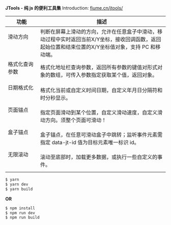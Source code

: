 **JTools - 纯 js 的便利工具集** Introduction: [fiume.cn/jtools/][1]

|  功能   | 描述  |
|  ----  | ----  |
| 滑动方向 &nbsp; &nbsp; &nbsp; &nbsp; &nbsp; &nbsp; &nbsp; &nbsp; &nbsp; &nbsp; &nbsp; &nbsp; &nbsp; &nbsp; &nbsp; &nbsp;  | 判断在屏幕上滑动的方向，允许在任意盒子中滑动，移动过程中实时返回当前X/Y坐标，接收回调函数，返回起始位置和结束位置的X/Y坐标值对象，支持 PC 和移动端。 |
| 格式化查询参数 &nbsp; &nbsp; &nbsp; &nbsp; &nbsp; &nbsp; &nbsp; &nbsp; &nbsp; &nbsp; &nbsp; &nbsp; &nbsp; &nbsp; &nbsp; &nbsp;  | 格式化地址栏查询参数，返回所有参数的键值对形式对象的数组，可传入参数指定获取某个值，返回对象。 |
| 日期格式化 &nbsp; &nbsp; &nbsp; &nbsp; &nbsp; &nbsp; &nbsp; &nbsp; &nbsp; &nbsp; &nbsp; &nbsp; &nbsp; &nbsp; &nbsp; &nbsp;  | 格式化当前或自定义时间日期，自定义年月日分隔符和时分秒显示。 |
| 页面锚点 &nbsp; &nbsp; &nbsp; &nbsp; &nbsp; &nbsp; &nbsp; &nbsp; &nbsp; &nbsp; &nbsp; &nbsp; &nbsp; &nbsp; &nbsp; &nbsp;  | 指定页面滑动到某个位置，自定义滑动速度，自定义滑动方向。须整个页面可滑动！ |
| 盒子锚点 &nbsp; &nbsp; &nbsp; &nbsp; &nbsp; &nbsp; &nbsp; &nbsp; &nbsp; &nbsp; &nbsp; &nbsp; &nbsp; &nbsp; &nbsp; &nbsp;  | 盒子锚点，在任意可滑动盒子中跳转；监听事件元素需指定 data-jt-id 值为目标元素唯一标识 id。 |
| 无限滚动 &nbsp; &nbsp; &nbsp; &nbsp; &nbsp; &nbsp; &nbsp; &nbsp; &nbsp; &nbsp; &nbsp; &nbsp; &nbsp; &nbsp; &nbsp; &nbsp;  | 滚动至底部时，加载更多数据，或执行一些自定义的事件。 |


```bash
$ yarn
$ yarn dev
$ yarn build
```

**OR**

```bash
$ npm install
$ npm run dev
$ npm run build
```

  [1]: http://www.fiume.cn/jtools/
